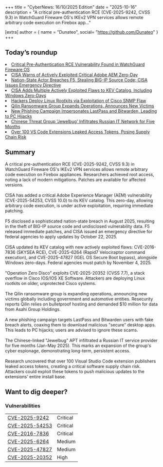+++
  title = "CyberNews: 16/10/2025 Edition"
  date = "2025-10-16"
  description = "A critical pre-authentication RCE (CVE-2025-9242, CVSS 9.3) in WatchGuard Fireware OS's IKEv2 VPN services allows remote arbitrary code execution on Firebox app..."

  [extra]
  author = { name = "Dunateo", social= "https://github.com/Dunateo" }
  +++
<html><body>
<h2>Today’s roundup</h2>
<li><a href='https://labs.watchtowr.com/yikes-watchguard-fireware-os-ikev2-out-of-bounds-write-cve-2025-9242/'>Critical Pre-Authentication RCE Vulnerability Found in WatchGuard Fireware OS</a></li>
<li><a href='https://thehackernews.com/2025/10/cisa-flags-adobe-aem-flaw-with-perfect.html'>CISA Warns of Actively Exploited Critical Adobe AEM Zero-Day</a></li>
<li><a href='https://securityaffairs.com/183436/security/a-sophisticated-nation-state-actor-breached-f5-systems-stealing-big-ip-source-code-and-data-on-undisclosed-flaw.html'>Nation-State Actor Breaches F5, Stealing BIG-IP Source Code; CISA Issues Emergency Directive</a></li>
<li><a href='https://securityaffairs.com/183479/security/u-s-cisa-adds-skysea-client-view-rapid7-velociraptor-microsoft-windows-and-igel-os-flaws-to-its-known-exploited-vulnerabilities-catalog.html'>CISA Adds Multiple Actively Exploited Flaws to KEV Catalog, Including Windows Zero-Days</a></li>
<li><a href='https://thehackernews.com/2025/10/hackers-deploy-linux-rootkits-via-cisco.html'>Hackers Deploy Linux Rootkits via Exploitation of Cisco SNMP Flaw</a></li>
<li><a href='https://securityaffairs.com/183447/security/qilin-ransomware-announced-new-victims.html'>Qilin Ransomware Group Expands Operations, Announces New Victims</a></li>
<li><a href='https://www.bleepingcomputer.com/news/security/fake-lastpass-bitwarden-breach-alerts-lead-to-pc-hijacks/'>New Phishing Campaign Impersonates LastPass and Bitwarden, Leading to PC Hijacks</a></li>
<li><a href='https://thehackernews.com/2025/10/chinese-threat-group-jewelbug-quietly-infiltrated-russian-it-network-for-months.html'>Chinese Threat Group 'Jewelbug' Infiltrates Russian IT Network for Five Months</a></li>
<li><a href='https://thehackernews.com/2025/10/over-100-vs-code-extensions-exposed-developers-to-hidden-supply-chain-risks.html'>Over 100 VS Code Extensions Leaked Access Tokens, Posing Supply Chain Risk</a></li>
<h2>Summary</h2>
<p>A critical pre-authentication RCE (CVE-2025-9242, CVSS 9.3) in WatchGuard Fireware OS's IKEv2 VPN services allows remote arbitrary code execution on Firebox appliances. Researchers achieved root access, noting a lack of modern mitigations. Patches are available for affected versions. <br><br>CISA has added a critical Adobe Experience Manager (AEM) vulnerability (CVE-2025-54253, CVSS 10.0) to its KEV catalog. This zero-day, allowing arbitrary code execution, is under active exploitation, requiring immediate patching. <br><br>F5 disclosed a sophisticated nation-state breach in August 2025, resulting in the theft of BIG-IP source code and undisclosed vulnerability data. F5 released immediate patches, and CISA issued an emergency directive for federal agencies to apply updates by October 22, 2025. <br><br>CISA updated its KEV catalog with new actively exploited flaws: CVE-2016-7836 (SKYSEA RCE), CVE-2025-6264 (Rapid7 Velociraptor command execution), and CVE-2025-47827 (IGEL OS Secure Boot bypass), alongside Windows zero-days. Federal agencies must patch by November 4, 2025. <br><br>"Operation Zero Disco" exploits CVE-2025-20352 (CVSS 7.7), a stack overflow in Cisco IOS/IOS XE Software. Attackers are deploying Linux rootkits on older, unprotected Cisco systems. <br><br>The Qilin ransomware group is expanding operations, announcing new victims globally including government and automotive entities. Resecurity reports Qilin relies on bulletproof hosting and demanded $10 million for data from Asahi Group Holdings. <br><br>A new phishing campaign targets LastPass and Bitwarden users with fake breach alerts, coaxing them to download malicious "secure" desktop apps. This leads to PC hijacks; users are advised to ignore these scams. <br><br>The Chinese-linked "Jewelbug" APT infiltrated a Russian IT service provider for five months (Jan-May 2025). This marks an expansion of the group's cyber espionage, demonstrating long-term, persistent access. <br><br>Research uncovered that over 100 Visual Studio Code extension publishers leaked access tokens, creating a critical software supply chain risk. Attackers could exploit these tokens to push malicious updates to the extensions' entire install base.</p>
<h2>Want to dig deeper?</h2>
<h3>Vulnerabilities</h3>
<table><tbody><tr> <td><a href='https://vulnerability.circl.lu/vuln/CVE-2025-9242'>CVE-2025-9242</a></td>  <td data-severity='Critical'>Critical</td> </tr>
<tr> <td><a href='https://vulnerability.circl.lu/vuln/CVE-2025-54253'>CVE-2025-54253</a></td>  <td data-severity='Critical'>Critical</td> </tr>
<tr> <td><a href='https://vulnerability.circl.lu/vuln/CVE-2016-7836'>CVE-2016-7836</a></td>  <td data-severity='Critical'>Critical</td> </tr>
<tr> <td><a href='https://vulnerability.circl.lu/vuln/CVE-2025-6264'>CVE-2025-6264</a></td>  <td data-severity='Medium'>Medium</td> </tr>
<tr> <td><a href='https://vulnerability.circl.lu/vuln/CVE-2025-47827'>CVE-2025-47827</a></td>  <td data-severity='Medium'>Medium</td> </tr>
<tr> <td><a href='https://vulnerability.circl.lu/vuln/CVE-2025-20352'>CVE-2025-20352</a></td>  <td data-severity='High'>High</td> </tr>
</tbody></table></body></html>